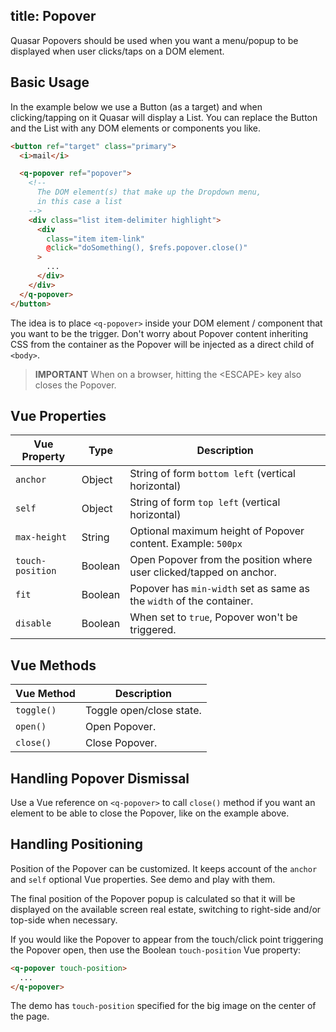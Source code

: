 title: Popover
---
Quasar Popovers should be used when you want a menu/popup to be displayed when user clicks/taps on a DOM element.

<input type="hidden" data-fullpage-demo="web-components/popover">

## Basic Usage
In the example below we use a Button (as a target) and when clicking/tapping on it Quasar will display a List.
You can replace the Button and the List with any DOM elements or components you like.
``` html
<button ref="target" class="primary">
  <i>mail</i>

  <q-popover ref="popover">
    <!--
      The DOM element(s) that make up the Dropdown menu,
      in this case a list
    -->
    <div class="list item-delimiter highlight">
      <div
        class="item item-link"
        @click="doSomething(), $refs.popover.close()"
      >
        ...
      </div>
    </div>
  </q-popover>
</button>
```

The idea is to place `<q-popover>` inside your DOM element / component that you want to be the trigger. Don't worry about Popover content inheriting CSS from the container as the Popover will be injected as a direct child of `<body>`.

> **IMPORTANT**
> When on a browser, hitting the &lt;ESCAPE&gt; key also closes the Popover.

## Vue Properties
| Vue Property | Type | Description |
| --- | --- | --- |
| `anchor` | Object | String of form `bottom left` (vertical horizontal) |
| `self` | Object | String of form `top left` (vertical horizontal) |
| `max-height` | String | Optional maximum height of Popover content. Example: `500px` |
| `touch-position` | Boolean | Open Popover from the position where user clicked/tapped on anchor. |
| `fit` | Boolean | Popover has `min-width` set as same as the `width` of the container. |
| `disable` | Boolean | When set to `true`, Popover won't be triggered. |

## Vue Methods

| Vue Method | Description |
| --- | --- |
| `toggle()` | Toggle open/close state. |
| `open()` | Open Popover. |
| `close()` | Close Popover. |

## Handling Popover Dismissal
Use a Vue reference on `<q-popover>` to call `close()` method if you want an element to be able to close the Popover, like on the example above.

## Handling Positioning
Position of the Popover can be customized. It keeps account of the `anchor` and `self` optional Vue properties. See demo and play with them.

The final position of the Popover popup is calculated so that it will be displayed on the available screen real estate, switching to right-side and/or top-side when necessary.

If you would like the Popover to appear from the touch/click point triggering the Popover open, then use the Boolean `touch-position` Vue property:
``` html
<q-popover touch-position>
  ...
</q-popover>
```
The demo has `touch-position` specified for the big image on the center of the page.
